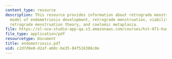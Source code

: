 ```yaml
---
content_type: resource
description: This resource provides information about retrograde menstruation theory,
  model of endometriosis development, retrograde menstruation, viability, adherence,
  retrograde menstruation theory, and coelomic metaplasia.
file: https://ol-ocw-studio-app-qa.s3.amazonaws.com/courses/hst-071-human-reproductive-biology-fall-2005/c2d7d9e8d2afab0cbe3584f516386c8e_endometriosis.pdf
file_type: application/pdf
resourcetype: Document
title: endometriosis.pdf
uid: c2d7d9e8-d2af-ab0c-be35-84f516386c8e
---
```

